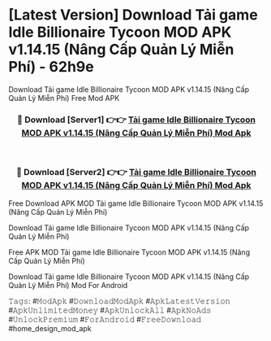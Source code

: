 # [Latest Version] Download Tải game Idle Billionaire Tycoon MOD APK v1.14.15 (Nâng Cấp Quản Lý Miễn Phí) - 62h9e

Download Tải game Idle Billionaire Tycoon MOD APK v1.14.15 (Nâng Cấp Quản Lý Miễn Phí) Free Mod APK

<div align="center">
<h3>🔴 Download [Server1] 👉👉 <a href="https://apk-comot.site?title=Tải_game_Idle_Billionaire_Tycoon_MOD_APK_v1.14.15_(Nâng_Cấp_Quản_Lý_Miễn_Phí)">Tải game Idle Billionaire Tycoon MOD APK v1.14.15 (Nâng Cấp Quản Lý Miễn Phí) Mod Apk</a></h3><br>

<h3>🔴 Download [Server2] 👉👉 <a href="https://apk-comot.site?title=Tải_game_Idle_Billionaire_Tycoon_MOD_APK_v1.14.15_(Nâng_Cấp_Quản_Lý_Miễn_Phí)">Tải game Idle Billionaire Tycoon MOD APK v1.14.15 (Nâng Cấp Quản Lý Miễn Phí) Mod Apk</a></h3>
</div>


Free Download APK MOD Tải game Idle Billionaire Tycoon MOD APK v1.14.15 (Nâng Cấp Quản Lý Miễn Phí)

Download Tải game Idle Billionaire Tycoon MOD APK v1.14.15 (Nâng Cấp Quản Lý Miễn Phí) 

Free APK MOD Tải game Idle Billionaire Tycoon MOD APK v1.14.15 (Nâng Cấp Quản Lý Miễn Phí) 

Download Tải game Idle Billionaire Tycoon MOD APK v1.14.15 (Nâng Cấp Quản Lý Miễn Phí) Mod For Android

𝚃𝚊𝚐𝚜: #𝙼𝚘𝚍𝙰𝚙𝚔 #𝙳𝚘𝚠𝚗𝚕𝚘𝚊𝚍𝙼𝚘𝚍𝙰𝚙𝚔 #𝙰𝚙𝚔𝙻𝚊𝚝𝚎𝚜𝚝𝚅𝚎𝚛𝚜𝚒𝚘𝚗 #𝙰𝚙𝚔𝚄𝚗𝚕𝚒𝚖𝚒𝚝𝚎𝚍𝙼𝚘𝚗𝚎𝚢 #𝙰𝚙𝚔𝚄𝚗𝚕𝚘𝚌𝚔𝙰𝚕𝚕 #𝙰𝚙𝚔𝙽𝚘𝙰𝚍𝚜 #𝚄𝚗𝚕𝚘𝚌𝚔𝙿𝚛𝚎𝚖𝚒𝚞𝚖 #𝙵𝚘𝚛𝙰𝚗𝚍𝚛𝚘𝚒𝚍 #𝙵𝚛𝚎𝚎𝙳𝚘𝚠𝚗𝚕𝚘𝚊𝚍 #home_design_mod_apk